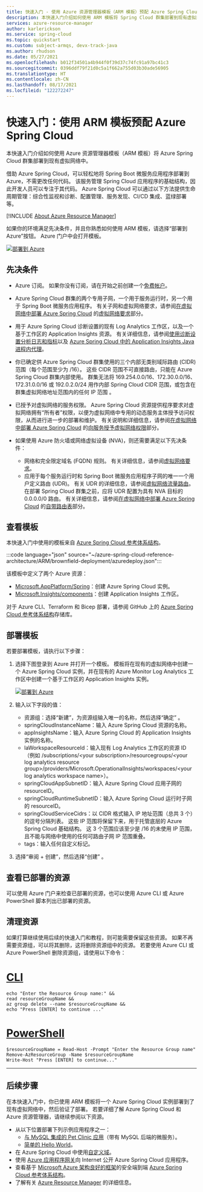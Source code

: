 ```yaml
---
title: 快速入门 - 使用 Azure 资源管理器模板（ARM 模板）预配 Azure Spring Cloud
description: 本快速入门介绍如何使用 ARM 模板将 Spring Cloud 群集部署到现有虚拟网络中。
services: azure-resource-manager
author: karlerickson
ms.service: spring-cloud
ms.topic: quickstart
ms.custom: subject-armqs, devx-track-java
ms.author: rhudson
ms.date: 05/27/2021
ms.openlocfilehash: b012f34501a4b944f0f39d37c74fc91a97bc41c3
ms.sourcegitcommit: 0396ddf79f21d0c5a1f662a755d03b30ade56905
ms.translationtype: HT
ms.contentlocale: zh-CN
ms.lasthandoff: 08/17/2021
ms.locfileid: "122272247"
---
```

# <a name="quickstart-provision-azure-spring-cloud-using-an-arm-template"></a>快速入门：使用 ARM 模板预配 Azure Spring Cloud

本快速入门介绍如何使用 Azure 资源管理器模板（ARM 模板）将 Azure Spring Cloud 群集部署到现有虚拟网络中。

借助 Azure Spring Cloud，可以轻松地将 Spring Boot 微服务应用程序部署到 Azure，不需更改任何代码。 该服务管理 Spring Cloud 应用程序的基础结构，因此开发人员可以专注于其代码。 Azure Spring Cloud 可以通过以下方法提供生命周期管理：综合性监视和诊断、配置管理、服务发现、CI/CD 集成、蓝绿部署等。

[!INCLUDE [About Azure Resource Manager](../../includes/resource-manager-quickstart-introduction.md)]

如果你的环境满足先决条件，并且你熟悉如何使用 ARM 模板，请选择“部署到 Azure”按钮。 Azure 门户中会打开模板。

[![部署到 Azure](../media/template-deployments/deploy-to-azure.svg?sanitize=true)](https://portal.azure.com/#create/Microsoft.Template/uri/https%3A%2F%2Fraw.githubusercontent.com%2FAzure%2Fazure-spring-cloud-reference-architecture%2Fmain%2FARM%2Fbrownfield-deployment%2fazuredeploy.json)

## <a name="prerequisites"></a>先决条件

* Azure 订阅。 如果你没有订阅，请在开始之前创建一个[免费帐户](https://azure.microsoft.com/free/?WT.mc_id=A261C142F)。
* Azure Spring Cloud 群集的两个专用子网，一个用于服务运行时，另一个用于 Spring Boot 微服务应用程序。 有关子网和虚拟网络要求，请参阅[在虚拟网络中部署 Azure Spring Cloud](how-to-deploy-in-azure-virtual-network.md) 的[虚拟网络要求](how-to-deploy-in-azure-virtual-network.md#virtual-network-requirements)部分。
* 用于 Azure Spring Cloud 诊断设置的现有 Log Analytics 工作区，以及一个基于工作区的 Application Insights 资源。 有关详细信息，请参阅[使用诊断设置分析日志和指标](diagnostic-services.md)以及 [Azure Spring Cloud 中的 Application Insights Java 进程内代理](how-to-application-insights.md)。
* 你已确定供 Azure Spring Cloud 群集使用的三个内部无类别域际路由 (CIDR) 范围（每个范围至少为 /16）。 这些 CIDR 范围不可直接路由，只能在 Azure Spring Cloud 群集内部使用。 群集无法将 169.254.0.0/16、172.30.0.0/16、172.31.0.0/16 或 192.0.2.0/24 用作内部 Spring Cloud CIDR 范围，或包含在群集虚拟网络地址范围内的任何 IP 范围   。
* 已授予对虚拟网络的服务权限。 Azure Spring Cloud 资源提供程序要求对虚拟网络拥有“所有者”权限，以便为虚拟网络中专用的动态服务主体授予访问权限，从而进行进一步的部署和维护。 有关说明和详细信息，请参阅[在虚拟网络中部署 Azure Spring Cloud](how-to-deploy-in-azure-virtual-network.md) 的[向服务授予虚拟网络权限](how-to-deploy-in-azure-virtual-network.md#grant-service-permission-to-the-virtual-network)部分。
* 如果使用 Azure 防火墙或网络虚拟设备 (NVA)，则还需要满足以下先决条件：

   * 网络和完全限定域名 (FQDN) 规则。 有关详细信息，请参阅[虚拟网络要求](how-to-deploy-in-azure-virtual-network.md#virtual-network-requirements)。
   * 应用于每个服务运行时和 Spring Boot 微服务应用程序子网的唯一一个用户定义路由 (UDR)。 有关 UDR 的详细信息，请参阅[虚拟网络流量路由](../virtual-network/virtual-networks-udr-overview.md)。 在部署 Spring Cloud 群集之前，应将 UDR 配置为具有 NVA 目标的 0.0.0.0/0 路由。 有关详细信息，请参阅[在虚拟网络中部署 Azure Spring Cloud](how-to-deploy-in-azure-virtual-network.md) 的[自带路由表](how-to-deploy-in-azure-virtual-network.md#bring-your-own-route-table)部分。

## <a name="review-the-template"></a>查看模板

本快速入门中使用的模板来自 [Azure Spring Cloud 参考体系结构](reference-architecture.md)。

:::code language="json" source="~/azure-spring-cloud-reference-architecture/ARM/brownfield-deployment/azuredeploy.json":::

该模板中定义了两个 Azure 资源：

* [Microsoft.AppPlatform/Spring](/azure/templates/microsoft.appplatform/spring)：创建 Azure Spring Cloud 实例。
* [Microsoft.Insights/components](/azure/templates/microsoft.insights/components)：创建 Application Insights 工作区。

对于 Azure CLI、Terraform 和 Bicep 部署，请参阅 GitHub 上的 [Azure Spring Cloud 参考体系结构](https://github.com/Azure/azure-spring-cloud-reference-architecture)存储库。

## <a name="deploy-the-template"></a>部署模板

若要部署模板，请执行以下步骤：

1. 选择下图登录到 Azure 并打开一个模板。 模板将在现有的虚拟网络中创建一个 Azure Spring Cloud 实例，并在现有的 Azure Monitor Log Analytics 工作区中创建一个基于工作区的 Application Insights 实例。

   [![部署到 Azure](../media/template-deployments/deploy-to-azure.svg?sanitize=true)](https://portal.azure.com/#create/Microsoft.Template/uri/https%3A%2F%2Fraw.githubusercontent.com%2FAzure%2Fazure-spring-cloud-reference-architecture%2Fmain%2FARM%2Fbrownfield-deployment%2fazuredeploy.json)

2. 输入以下字段的值：

   - 资源组：选择“新建”，为资源组输入唯一的名称，然后选择“确定”   。
   - springCloudInstanceName：输入 Azure Spring Cloud 资源的名称。
   - appInsightsName：输入 Azure Spring Cloud 的 Application Insights 实例的名称。
   - laWorkspaceResourceId：输入现有 Log Analytics 工作区的资源 ID（例如 /subscriptions/\<your subscription>/resourcegroups/\<your log analytics resource group>/providers/Microsoft.OperationalInsights/workspaces/\<your log analytics workspace name>）。
   - springCloudAppSubnetID：输入 Azure Spring Cloud 应用子网的 resourceID。
   - springCloudRuntimeSubnetID：输入 Azure Spring Cloud 运行时子网的 resourceID。
   - springCloudServiceCidrs：以 CIDR 格式输入 IP 地址范围（总共 3 个）的逗号分隔列表。 这些 IP 范围将保留下来，用于托管底层的 Azure Spring Cloud 基础结构。 这 3 个范围应该至少是 /16 的未使用 IP 范围，且不能与网络中使用的任何可路由子网 IP 范围重叠。
   - tags：输入任何自定义标记。

3. 选择“审阅 + 创建”，然后选择“创建” 。

## <a name="review-deployed-resources"></a>查看已部署的资源

可以使用 Azure 门户来检查已部署的资源，也可以使用 Azure CLI 或 Azure PowerShell 脚本列出已部署的资源。

## <a name="clean-up-resources"></a>清理资源

如果打算继续使用后续的快速入门和教程，则可能需要保留这些资源。 如果不再需要资源组，可以将其删除，这将删除资源组中的资源。 若要使用 Azure CLI 或 Azure PowerShell 删除资源组，请使用以下命令：

# <a name="cli"></a>[CLI](#tab/azure-cli)

```azurecli
echo "Enter the Resource Group name:" &&
read resourceGroupName &&
az group delete --name $resourceGroupName &&
echo "Press [ENTER] to continue ..."
```

# <a name="powershell"></a>[PowerShell](#tab/azure-powershell)

```azurepowershell-interactive
$resourceGroupName = Read-Host -Prompt "Enter the Resource Group name"
Remove-AzResourceGroup -Name $resourceGroupName
Write-Host "Press [ENTER] to continue..."
```

---

## <a name="next-steps"></a>后续步骤

在本快速入门中，你已使用 ARM 模板将一个 Azure Spring Cloud 实例部署到了现有虚拟网络中，然后验证了部署。 若要详细了解 Azure Spring Cloud 和 Azure 资源管理器，请继续参阅以下资源。

- 从以下位置部署下列示例应用程序之一：
   - [与 MySQL 集成的 Pet Clinic 应用](https://github.com/azure-samples/spring-petclinic-microservices)（带有 MySQL 后端的微服务）。
   - [简单的 Hello World](./quickstart.md?pivots=programming-language-java&tabs=Azure-CLI)。
- 在 Azure Spring Cloud 中使用[自定义域](tutorial-custom-domain.md)。
- 使用 [Azure 应用程序网关](expose-apps-gateway-azure-firewall.md)向 Internet 公开 Azure Spring Cloud 应用程序。
- 查看基于 [Microsoft Azure 架构良好的框架](/azure/architecture/framework/)的安全端到端 [Azure Spring Cloud 参考体系结构](reference-architecture.md)。
- 了解有关 [Azure Resource Manager](../azure-resource-manager/management/overview.md) 的详细信息。
